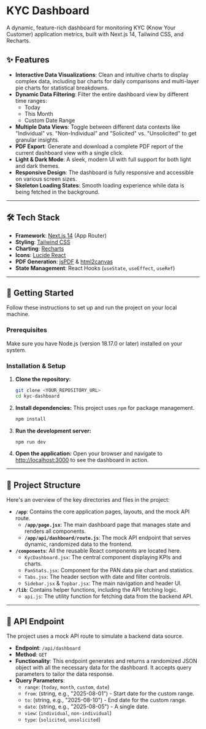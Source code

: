 # KYC Dashboard

A dynamic, feature-rich dashboard for monitoring KYC (Know Your Customer) application metrics, built with Next.js 14, Tailwind CSS, and Recharts.

## ✨ Features

-   **Interactive Data Visualizations**: Clean and intuitive charts to display complex data, including bar charts for daily comparisons and multi-layer pie charts for statistical breakdowns.
-   **Dynamic Data Filtering**: Filter the entire dashboard view by different time ranges:
    -   Today
    -   This Month
    -   Custom Date Range
-   **Multiple Data Views**: Toggle between different data contexts like "Individual" vs. "Non-Individual" and "Solicited" vs. "Unsolicited" to get granular insights.
-   **PDF Export**: Generate and download a complete PDF report of the current dashboard view with a single click.
-   **Light & Dark Mode**: A sleek, modern UI with full support for both light and dark themes.
-   **Responsive Design**: The dashboard is fully responsive and accessible on various screen sizes.
-   **Skeleton Loading States**: Smooth loading experience while data is being fetched in the background.

***

## 🛠️ Tech Stack

-   **Framework**: [Next.js 14](https://nextjs.org/) (App Router)
-   **Styling**: [Tailwind CSS](https://tailwindcss.com/)
-   **Charting**: [Recharts](https://recharts.org/)
-   **Icons**: [Lucide React](https://lucide.dev/)
-   **PDF Generation**: [jsPDF](https://github.com/parallax/jsPDF) & [html2canvas](https://html2canvas.hertzen.com/)
-   **State Management**: React Hooks (`useState`, `useEffect`, `useRef`)

***

## 🚀 Getting Started

Follow these instructions to set up and run the project on your local machine.

### Prerequisites

Make sure you have Node.js (version 18.17.0 or later) installed on your system.

### Installation & Setup

1.  **Clone the repository:**
    ```bash
    git clone <YOUR_REPOSITORY_URL>
    cd kyc-dashboard
    ```

2.  **Install dependencies:**
    This project uses `npm` for package management.
    ```bash
    npm install
    ```
   

3.  **Run the development server:**
    ```bash
    npm run dev
    ```
   

4.  **Open the application:**
    Open your browser and navigate to [http://localhost:3000](http://localhost:3000) to see the dashboard in action.

***

## 📁 Project Structure

Here's an overview of the key directories and files in the project:

-   **`/app`**: Contains the core application pages, layouts, and the mock API route.
    -   **`/app/page.jsx`**: The main dashboard page that manages state and renders all components.
    -   **`/app/api/dashboard/route.js`**: The mock API endpoint that serves dynamic, randomized data to the frontend.
-   **`/components`**: All the reusable React components are located here.
    -   `KycDashboard.jsx`: The central component displaying KPIs and charts.
    -   `PanStats.jsx`: Component for the PAN data pie chart and statistics.
    -   `Tabs.jsx`: The header section with date and filter controls.
    -   `Sidebar.jsx` & `Topbar.jsx`: The main navigation and header UI.
-   **`/lib`**: Contains helper functions, including the API fetching logic.
    -   `api.js`: The utility function for fetching data from the backend API.

***

## 🔌 API Endpoint

The project uses a mock API route to simulate a backend data source.

-   **Endpoint**: `/api/dashboard`
-   **Method**: `GET`
-   **Functionality**: This endpoint generates and returns a randomized JSON object with all the necessary data for the dashboard. It accepts query parameters to tailor the data response.
-   **Query Parameters**:
    -   `range`: (`today`, `month`, `custom`, `date`)
    -   `from`: (string, e.g., "2025-08-01") - Start date for the custom range.
    -   `to`: (string, e.g., "2025-08-10") - End date for the custom range.
    -   `date`: (string, e.g., "2025-08-05") - A single date.
    -   `view`: (`individual`, `non-individual`)
    -   `type`: (`solicited`, `unsolicited`)
